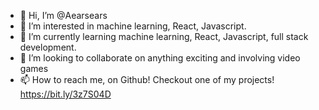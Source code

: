 - 👋 Hi, I’m @Aearsears
- 👀 I’m interested in machine learning, React, Javascript.
- 🌱 I’m currently learning machine learning, React, Javascript, full stack development.
- 💞️ I’m looking to collaborate on anything exciting and involving video games
- 📫 How to reach me, on Github!
Checkout one of my projects! https://bit.ly/3z7S04D
<!---
Aearsears/Aearsears is a ✨ special ✨ repository because its `README.md` (this file) appears on your GitHub profile.
You can click the Preview link to take a look at your changes.
--->
